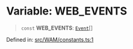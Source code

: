 # Variable: WEB\_EVENTS

> `const` **WEB\_EVENTS**: [`Event`](../type-aliases/Event.md)[]

Defined in: [src/WAM/constants.ts:1](https://github.com/Fokusdotid/Baileys/blob/49e815e65b8f4aea31725e09dcf4815734557e39/src/WAM/constants.ts#L1)
